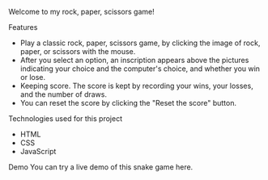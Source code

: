 Welcome to my rock, paper, scissors game!

Features
* Play a classic rock, paper, scissors game, by clicking the image of rock, paper, or scissors with the mouse.
* After you select an option, an inscription appears above the pictures indicating your choice and the computer's choice, and whether you win or lose.
* Keeping score. The score is kept by recording your wins, your losses, and the number of draws.
* You can reset the score by clicking the "Reset the score" button.

Technologies used for this project
* HTML
* CSS
* JavaScript

Demo
You can try a live demo of this snake game here.
